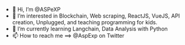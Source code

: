 - 👋 Hi, I’m @ASPeXP
- 👀 I’m interested in Blockchain, Web scraping, ReactJS, VueJS, API creation, Unplugged, and teaching programming for kids.
- 🌱 I’m currently learning Langchain, Data Analysis with Python
- 📫 How to reach me ==> @AspExp on Twitter

<!---
ASPeXP/ASPeXP is a ✨ special ✨ repository because its `README.md` (this file) appears on your GitHub profile.
You can click the Preview link to take a look at your changes.
--->
